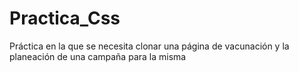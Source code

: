 # Practica_Css
Práctica en la que se necesita clonar una página de vacunación y la planeación de una campaña para la misma
